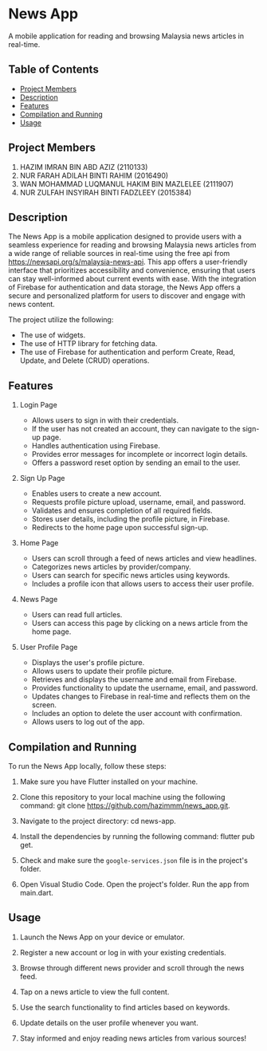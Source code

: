 # News App

A mobile application for reading and browsing Malaysia news articles in real-time.

## Table of Contents

- [Project Members](#projectmembers)
- [Description](#description)
- [Features](#features)
- [Compilation and Running](#compilationandrunning)
- [Usage](#usage)

## Project Members

1.  HAZIM IMRAN BIN ABD AZIZ (2110133)
2.  NUR FARAH ADILAH BINTI RAHIM (2016490)
3.  WAN MOHAMMAD LUQMANUL HAKIM BIN MAZLELEE (2111907)
4.  NUR ZULFAH INSYIRAH BINTI FADZLEEY (2015384)

## Description

The News App is a mobile application designed to provide users with a seamless experience for reading and browsing Malaysia news articles from a wide range of reliable sources in real-time using the free api from https://newsapi.org/s/malaysia-news-api. This app offers a user-friendly interface that prioritizes accessibility and convenience, ensuring that users can stay well-informed about current events with ease. With the integration of Firebase for authentication and data storage, the News App offers a secure and personalized platform for users to discover and engage with news content.

The project utilize the following:

- The use of widgets.
- The use of HTTP library for fetching data.
- The use of Firebase for authentication and perform Create, Read, Update, and Delete (CRUD) operations.


## Features

1. Login Page
   - Allows users to sign in with their credentials.
   - If the user has not created an account, they can navigate to the sign-up page.
   - Handles authentication using Firebase.
   - Provides error messages for incomplete or incorrect login details.
   - Offers a password reset option by sending an email to the user.

2. Sign Up Page
   - Enables users to create a new account.
   - Requests profile picture upload, username, email, and password.
   - Validates and ensures completion of all required fields.
   - Stores user details, including the profile picture, in Firebase.
   - Redirects to the home page upon successful sign-up.

3. Home Page
   - Users can scroll through a feed of news articles and view headlines.
   - Categorizes news articles by provider/company.
   - Users can search for specific news articles using keywords.
   - Includes a profile icon that allows users to access their user profile.

4. News Page
   - Users can read full articles.
   - Users can access this page by clicking on a news article from the home page.

5. User Profile Page
   - Displays the user's profile picture.
   - Allows users to update their profile picture.
   - Retrieves and displays the username and email from Firebase.
   - Provides functionality to update the username, email, and password.
   - Updates changes to Firebase in real-time and reflects them on the screen.
   - Includes an option to delete the user account with confirmation.
   - Allows users to log out of the app.

## Compilation and Running

To run the News App locally, follow these steps:

1. Make sure you have Flutter installed on your machine.

2. Clone this repository to your local machine using the following command: git clone https://github.com/hazimmm/news_app.git.

3. Navigate to the project directory: cd news-app.

4. Install the dependencies by running the following command: flutter pub get.

5. Check and make sure the `google-services.json` file is in the project's folder.

6. Open Visual Studio Code. Open the project's folder. Run the app from main.dart.

## Usage

1. Launch the News App on your device or emulator.

2. Register a new account or log in with your existing credentials.

3. Browse through different news provider and scroll through the news feed.

4. Tap on a news article to view the full content.

5. Use the search functionality to find articles based on keywords.

6. Update details on the user profile whenever you want.

7. Stay informed and enjoy reading news articles from various sources!
